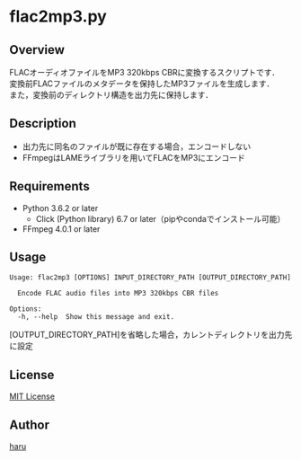 # flac2mp3.py

## Overview

FLACオーディオファイルをMP3 320kbps CBRに変換するスクリプトです．  
変換前FLACファイルのメタデータを保持したMP3ファイルを生成します．  
また，変換前のディレクトリ構造を出力先に保持します．

## Description

- 出力先に同名のファイルが既に存在する場合，エンコードしない
- FFmpegはLAMEライブラリを用いてFLACをMP3にエンコード

## Requirements

- Python 3.6.2 or later
  - Click (Python library) 6.7 or later（pipやcondaでインストール可能）
- FFmpeg 4.0.1 or later

## Usage

```console
Usage: flac2mp3 [OPTIONS] INPUT_DIRECTORY_PATH [OUTPUT_DIRECTORY_PATH]

  Encode FLAC audio files into MP3 320kbps CBR files

Options:
  -h, --help  Show this message and exit.
```

[OUTPUT_DIRECTORY_PATH]を省略した場合，カレントディレクトリを出力先に設定

## License

[MIT License](LICENSE)

## Author

[haru](https://haru52.com/)
